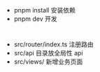 - pnpm install 安装依赖
- pnpm dev 开发

#
- src/router/index.ts 注册路由
- src/api 目录放全局性 api
- src/views/ 新增业务页面
